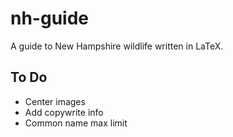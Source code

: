 # nh-guide

A guide to New Hampshire wildlife written in LaTeX.

## To Do

- Center images
- Add copywrite info
- Common name max limit